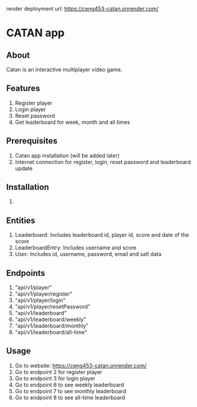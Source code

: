render deployment url: https://ceng453-catan.onrender.com/

# CATAN app

## About

Catan is an interactive multiplayer video game.

## Features

  1. Register player
  2. Login player
  3. Reset password
  4. Get leaderboard for week, month and all times

## Prerequisites

  1. Catan app installation (will be added later)
  2. Internet connection for register, login, reset password and leaderboard update

## Installation

  1. 

## Entities

  1. Leaderboard: Includes leaderboard id, player id, score and date of the score 
  2. LeaderboardEntry: Includes username and score
  3. User: Includes id, username, password, email and salt data
     
## Endpoints

  1. "api/v1/player"
  2. "api/v1/player/register"
  3. "api/v1/player/login"
  4. "api/v1/player/resetPassword"
  5. "api/v1/leaderboard"
  6. "api/v1/leaderboard/weekly"
  7. "api/v1/leaderboard/monthly"
  8. "api/v1/leaderboard/all-time"

## Usage

  1. Go to website: https://ceng453-catan.onrender.com/
  2. Go to endpoint 2 for register player
  3. Go to endpoint 3 for login player
  4. Go to endpoint 6 to see weekly leaderboard
  5. Go to endpoint 7 to see monthly leaderboard
  6. Go to endpoint 8 to see all-time leaderboard
